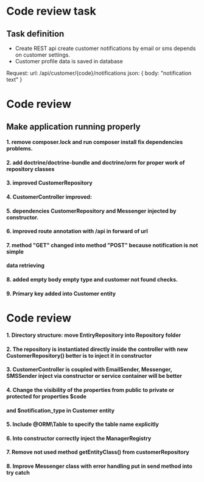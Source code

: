 # Code review task

## Task definition

* Create REST api create customer notifications by email or sms depends on customer settings.
* Customer profile data is saved in database

Request:
url: /api/customer/{code}/notifications
json: { body: "notification text"  }

# Code review

##  Make application running properly

#### 1. remove composer.lock and run composer install fix dependencies problems.
#### 2. add doctrine/doctrine-bundle and doctrine/orm for proper work of repository classes
#### 3. improved CustomerRepository
#### 4. CustomerController improved:
#### 5. dependencies CustomerRepository and Messenger injected by constructor.
#### 6. improved route annotation with /api in forward of url
#### 7. method "GET" changed into method "POST" because notification is not simple 
#### data retrieving
#### 8. added empty body empty type and customer not found checks.
#### 9. Primary key added into Customer entity

# Code review

#### 1. Directory structure:  move EntiryRepository into Repository folder
#### 2. The repository is instantiated directly inside the controller with new CustomerRepository() better is to inject it in constructor
#### 3. CustomerController is coupled with EmailSender, Messenger, SMSSender inject via constructor or service container will be better
#### 4. Change the visibility of the properties from public to private or protected for properties $code
#### and $notification_type in Customer entity
#### 5. Include @ORM\Table to specify the table name explicitly
#### 6. Into  constructor correctly inject the ManagerRegistry
#### 7. Remove not used method getEntityClass() from customerRepository
#### 8. Improve Messenger class  with error handling put in send method into try catch
